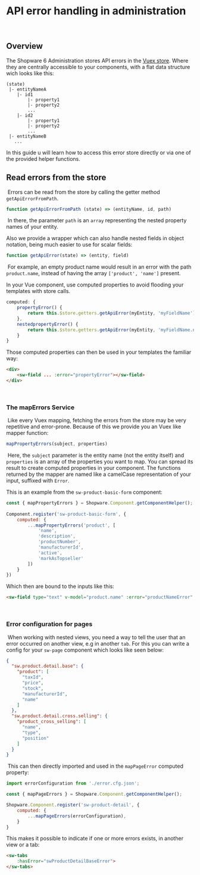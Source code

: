 # API error handling in administration
​
## Overview

The Shopware 6 Administration stores API errors in the [Vuex store](https://vuex.vuejs.org/).
Where they are centrally accessible to your components, with a flat data structure wich looks like this:

```
(state)
 |- entityNameA
    |- id1
        |- property1
        |- property2
        ...
    |- id2
        |- property1
        |- property2
        ...
 |- entityNameB
   ...         
```

In this guide u will learn how to access this error store directly or via one of the provided helper functions.
​
## Read errors from the store
​
Errors can be read from the store by calling the getter method `getApiErrorFromPath`.
​
```javascript
function getApiErrorFromPath (state) => (entityName, id, path)
```
​
In there, the parameter `path` is an `array` representing the nested property names of your entity.

Also we provide a wrapper which can also handle nested fields in object notation, being much easier to use for scalar fields:
​
```javascript
function getApiError(state) => (entity, field)
```
​
For example, an empty product name would result in an error with the path `product.name`, instead of having the array `['product', 'name']` present.

In your Vue component, use computed properties to avoid flooding your templates with store calls.
​
```javascript
computed: {
    propertyError() {
        return this.$store.getters.getApiError(myEntity, 'myFieldName');
    },
    nestedpropertyError() {
        return this.$store.getters.getApiError(myEntity, 'myFieldName.nested');
    }
}
```

Those computed properties can then be used in your templates the familiar way:

```html
<div>
    <sw-field ... :error="propertyError"></sw-field>
</div>
```
​
### The mapErrors Service
​
Like every Vuex mapping, fetching the errors from the store may be very repetitive and error-prone.
Because of this we provide you an Vuex like mapper function:
​
```javascript
mapPropertyErrors(subject, properties)
```
​
Here, the `subject` parameter is the entity name (not the entity itself) and `properties` is an array of the properties you want to map.
You can spread its result to create computed properties in your component.
The functions returned by the mapper are named like a camelCase representation of your input, suffixed with `Error`.

This is an example from the `sw-product-basic-form` component:
​
```javascript
const { mapPropertyErrors } = Shopware.Component.getComponentHelper();
    
Component.register('sw-product-basic-form', {
    computed: {
        ...mapPropertyErrors('product', [
            'name',
            'description',
            'productNumber',
            'manufacturerId',
            'active',
            'markAsTopseller'
        ])
    }
})
```

Which then are bound to the inputs like this:

```html
<sw-field type="text" v-model="product.name" :error="productNameError"
``` 
​
### Error configuration for pages
​
When working with nested views, you need a way to tell the user that an error occurred on another view, e.g in another `tab`.
For this you can write a config for your `sw-page` component which looks like seen below: 
​
```json
{
  "sw.product.detail.base": {
    "product": [
      "taxId",
      "price",
      "stock",
      "manufacturerId",
      "name"
    ]
  },
  "sw.product.detail.cross.selling": {
    "product_cross_selling": [
      "name",
      "type",
      "position"
    ]
  }
}
```
​
This can then directly imported and used in the `mapPageError` computed property:

```javascript
import errorConfiguration from './error.cfg.json';

const { mapPageErrors } = Shopware.Component.getComponentHelper();

Shopware.Component.register('sw-product-detail', {
    computed: {
        ...mapPageErrors(errorConfiguration),
    }
}
```

This makes it possible to indicate if one or more errors exists, in another view or a tab:

```html
<sw-tabs
    :hasError="swProductDetailBaseError">
</sw-tabs>
```
